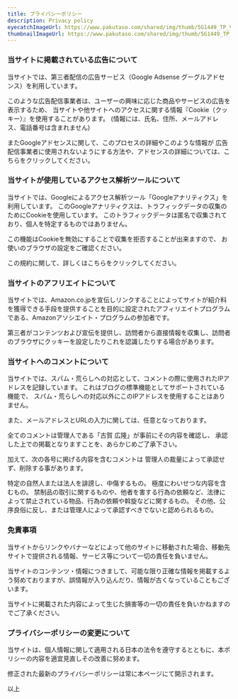 ```yaml
---
title: プライバシーポリシー
description: Privacy policy
eyecatchImageUrl: https://www.pakutaso.com/shared/img/thumb/5G1449_TP_V4.jpg
thumbnailImageUrl: https://www.pakutaso.com/shared/img/thumb/5G1449_TP_V4.jpg
---
```


### 当サイトに掲載されている広告について

当サイトでは、第三者配信の広告サービス（Google Adsense グーグルアドセンス）を利用しています。

このような広告配信事業者は、ユーザーの興味に応じた商品やサービスの広告を表示するため、
当サイトや他サイトへのアクセスに関する情報『Cookie（クッキー）』を使用することがあります。
(情報には、氏名、住所、メールアドレス、電話番号は含まれません)

またGoogleアドセンスに関して、このプロセスの詳細やこのような情報が
広告配信事業者に使用されないようにする方法や、アドセンスの詳細については、こちらをクリックしてください。

### 当サイトが使用しているアクセス解析ツールについて

当サイトでは、Googleによるアクセス解析ツール「Googleアナリティクス」を利用しています。
このGoogleアナリティクスは、トラフィックデータの収集のためにCookieを使用しています。
このトラフィックデータは匿名で収集されており、個人を特定するものではありません。

この機能はCookieを無効にすることで収集を拒否することが出来ますので、
お使いのブラウザの設定をご確認ください。

この規約に関して、詳しくはこちらをクリックしてください。

### 当サイトのアフリエイトについて

当サイトでは、Amazon.co.jpを宣伝しリンクすることによってサイトが紹介料を獲得できる手段を提供することを目的に設定されたアフィリエイトプログラムである、Amazonアソシエイト・プログラムの参加者です。

第三者がコンテンツおよび宣伝を提供し、訪問者から直接情報を収集し、訪問者のブラウザにクッキーを設定したりこれを認識したりする場合があります。

### 当サイトへのコメントについて

当サイトでは、スパム・荒らしへの対応として、コメントの際に使用されたIPアドレスを記録しています。
これはブログの標準機能としてサポートされている機能で、
スパム・荒らしへの対応以外にこのIPアドレスを使用することはありません。

また、メールアドレスとURLの入力に関しては、任意となっております。

全てのコメントは管理人である「古賀 広隆」が事前にその内容を確認し、
承認した上での掲載となりますことを、あらかじめご了承下さい。

加えて、次の各号に掲げる内容を含むコメントは
管理人の裁量によって承認せず、削除する事があります。

特定の自然人または法人を誹謗し、中傷するもの。
極度にわいせつな内容を含むもの。
禁制品の取引に関するものや、他者を害する行為の依頼など、法律によって禁止されている物品、行為の依頼や斡旋などに関するもの。
その他、公序良俗に反し、または管理人によって承認すべきでないと認められるもの。

### 免責事項

当サイトからリンクやバナーなどによって他のサイトに移動された場合、移動先サイトで提供される情報、サービス等について一切の責任を負いません。

当サイトのコンテンツ・情報につきまして、可能な限り正確な情報を掲載するよう努めておりますが、誤情報が入り込んだり、情報が古くなっていることもございます。

当サイトに掲載された内容によって生じた損害等の一切の責任を負いかねますのでご了承ください。

### プライバシーポリシーの変更について

当サイトは、個人情報に関して適用される日本の法令を遵守するとともに、本ポリシーの内容を適宜見直しその改善に努めます。

修正された最新のプライバシーポリシーは常に本ページにて開示されます。

以上
